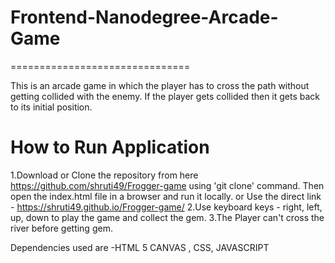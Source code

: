 # Frontend-Nanodegree-Arcade-Game
===============================

This is an arcade game in which the player has to cross the path without getting collided with the enemy. If the player gets collided then it gets back to its initial position.

# How to Run Application
1.Download or Clone the repository from here https://github.com/shruti49/Frogger-game using 'git clone' command. Then open the index.html file in a browser and run it locally.
or 
Use the direct link - https://shruti49.github.io/Frogger-game/
2.Use keyboard keys - right, left, up, down to play the game and collect the gem.
3.The Player can't cross the river before getting gem.

Dependencies used are -HTML 5 CANVAS , CSS, JAVASCRIPT
 
